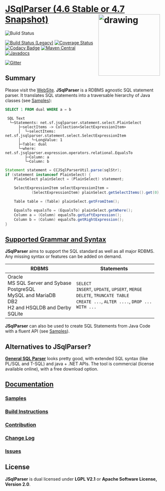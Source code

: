 # [JSqlParser (4.6 Stable or 4.7 Snapshot)](https://jsqlparser.github.io/JSqlParser) <img src="src/site/sphinx/_images/logo-no-background.svg" alt="drawing" width="200" align="right"/>

![Build Status](https://github.com/JSQLParser/JSqlParser/actions/workflows/maven.yml/badge.svg)

[![Build Status (Legacy)](https://travis-ci.com/JSQLParser/JSqlParser.svg?branch=master)](https://travis-ci.com/JSQLParser/JSqlParser)   [![Coverage Status](https://coveralls.io/repos/JSQLParser/JSqlParser/badge.svg?branch=master)](https://coveralls.io/r/JSQLParser/JSqlParser?branch=master)
[![Codacy Badge](https://app.codacy.com/project/badge/Grade/6f9a2d7eb98f45969749e101322634a1)](https://www.codacy.com/gh/JSQLParser/JSqlParser/dashboard?utm_source=github.com&amp;utm_medium=referral&amp;utm_content=JSQLParser/JSqlParser&amp;utm_campaign=Badge_Grade)
[![Maven Central](https://maven-badges.herokuapp.com/maven-central/com.github.jsqlparser/jsqlparser/badge.svg)](http://maven-badges.herokuapp.com/maven-central/com.github.jsqlparser/jsqlparser)
[![Javadocs](https://www.javadoc.io/badge/com.github.jsqlparser/jsqlparser.svg)](https://www.javadoc.io/doc/com.github.jsqlparser/jsqlparser)

[![Gitter](https://badges.gitter.im/JSQLParser/JSqlParser.svg)](https://gitter.im/JSQLParser/JSqlParser?utm_source=badge&utm_medium=badge&utm_campaign=pr-badge)

## Summary

Please visit the [WebSite](https://jsqlparser.github.io/JSqlParser). **JSqlParser** is a RDBMS agnostic SQL statement parser. It translates SQL statements into a traversable hierarchy of Java classes (see [Samples](https://jsqlparser.github.io/JSqlParser/usage.html#parse-a-sql-statements)):

```sql
SELECT 1 FROM dual WHERE a = b
```

```text
 SQL Text
  └─Statements: net.sf.jsqlparser.statement.select.PlainSelect
      ├─selectItems -> Collection<SelectExpressionItem>
      │  └─selectItems: net.sf.jsqlparser.statement.select.SelectExpressionItem
      │     └─LongValue: 1
      ├─Table: dual
      └─where: net.sf.jsqlparser.expression.operators.relational.EqualsTo
         ├─Column: a
         └─Column: b
```

```java
Statement statement = CCJSqlParserUtil.parse(sqlStr);
if (statement instanceof PlainSelect) {
    PlainSelect plainSelect = (PlainSelect) statement;

    SelectExpressionItem selectExpressionItem =
            (SelectExpressionItem) plainSelect.getSelectItems().get(0);

    Table table = (Table) plainSelect.getFromItem();

    EqualsTo equalsTo = (EqualsTo) plainSelect.getWhere();
    Column a = (Column) equalsTo.getLeftExpression();
    Column b = (Column) equalsTo.getRightExpression();
}
```

## [Supported Grammar and Syntax](https://jsqlparser.github.io/JSqlParser/syntax.html)

**JSqlParser** aims to support the SQL standard as well as all major RDBMS. Any missing syntax or features can be added on demand.

| RDBMS                              | Statements                              |
|------------------------------------|-----------------------------------------|
| Oracle<br>MS SQL Server and Sybase<br>PostgreSQL<br>MySQL and MariaDB<br>DB2<br>H2 and HSQLDB and Derby<br>SQLite| `SELECT`<br>`INSERT`, `UPDATE`, `UPSERT`, `MERGE`<br>`DELETE`, `TRUNCATE TABLE`<br>`CREATE ...`, `ALTER ....`, `DROP ...`<br>`WITH ...` |


**JSqlParser** can also be used to create SQL Statements from Java Code with a fluent API (see [Samples](https://jsqlparser.github.io/JSqlParser/usage.html#build-a-sql-statements)).

## Alternatives to JSqlParser?
[**General SQL Parser**](http://www.sqlparser.com/features/introduce.php?utm_source=github-jsqlparser&utm_medium=text-general) looks pretty good, with extended SQL syntax (like PL/SQL and T-SQL) and java + .NET APIs. The tool is commercial (license available online), with a free download option.

## [Documentation](https://jsqlparser.github.io/JSqlParser)

### [Samples](https://jsqlparser.github.io/JSqlParser/usage.html#parse-a-sql-statements)
### [Build Instructions](https://jsqlparser.github.io/JSqlParser/usage.html)
### [Contribution](https://jsqlparser.github.io/JSqlParser/contribution.html)
### [Change Log](https://jsqlparser.github.io/JSqlParser/changelog.html#latest-changes-since-jsqlparser-version)
### [Issues](https://github.com/JSQLParser/JSqlParser/issues)

## License

**JSqlParser** is dual licensed under **LGPL V2.1** or **Apache Software License, Version 2.0**.
